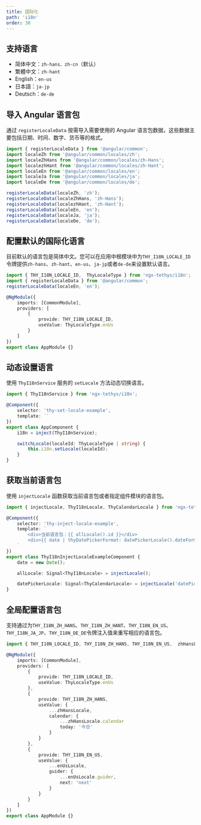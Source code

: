 ```yaml
---
title: 国际化
path: 'i18n'
order: 30
---
```




## 支持语言
- 简体中文：`zh-hans、zh-cn`（默认）
- 繁體中文：`zh-hant`
- English：`en-us`
- 日本語：`ja-jp`
- Deutsch：`de-de`



## 导入 Angular 语言包
通过 `registerLocaleData` 按需导入需要使用的 Angular 语言包数据，这些数据主要包括日期、时间、数字、货币等的格式。
```ts
import { registerLocaleData } from '@angular/common';
import localeZh from '@angular/common/locales/zh';
import localeZhHans from '@angular/common/locales/zh-Hans';
import localezhHant from '@angular/common/locales/zh-Hant';
import localeEn from '@angular/common/locales/en';
import localeJa from '@angular/common/locales/ja';
import localeDe from '@angular/common/locales/de';

registerLocaleData(localeZh, 'zh');
registerLocaleData(localeZhHans, 'zh-Hans');
registerLocaleData(localezhHant, 'zh-Hant');
registerLocaleData(localeEn, 'en');
registerLocaleData(localeJa, 'ja');
registerLocaleData(localeDe, 'de');
```



## 配置默认的国际化语言
目前默认的语言包是简体中文。您可以在应用中根模块中为`THY_I18N_LOCALE_ID`令牌提供`zh-hans`、`zh-hant`、`en-us`、`ja-jp`或者`de-de`来设置默认语言。
```ts
import { THY_I18N_LOCALE_ID,  ThyLocaleType } from 'ngx-tethys/i18n';
import { registerLocaleData } from '@angular/common';
registerLocaleData(localeEn, 'en');

@NgModule({
    imports: [CommonModule],
    providers: [
        {
            provide: THY_I18N_LOCALE_ID,
            useValue: ThyLocaleType.enUs
        }
    ]
})
export class AppModule {}
```



## 动态设置语言
使用 `ThyI18nService` 服务的 `setLocale` 方法动态切换语言。
```ts
import { ThyI18nService } from 'ngx-tethys/i18n';

@Component({
    selector: 'thy-set-locale-example',
    template: ``
})
export class AppComponent {
    i18n = inject(ThyI18nService);

    switchLocale(localeId: ThyLocaleType | string) {
        this.i18n.setLocale(localeId);
    }
}

```



## 获取当前语言包
使用 `injectLocale` 函数获取当前语言包或者指定组件模块的语言包。
```ts
import { injectLocale, ThyI18nLocale, ThyCalendarLocale } from 'ngx-tethys/i18n';

@Component({
    selector: 'thy-inject-locale-example',
    template: `
        <div>当前语言包：{{ allLocale().id }}</div>
        <div>{{ date | thyDatePickerFormat: datePickerLocale().dateFormat }}</div>
    `
})
export class ThyI18nInjectLocaleExampleComponent {
    date = new Date();

    allLocale: Signal<ThyI18nLocale> = injectLocale();

    datePickerLocale: Signal<ThyCalendarLocale> = injectLocale('datePicker');
}
```


## 全局配置语言包
支持通过为`THY_I18N_ZH_HANS`、`THY_I18N_ZH_HANT`、`THY_I18N_EN_US`、`THY_I18N_JA_JP`、`THY_I18N_DE_DE`令牌注入值来重写相应的语言包。
```ts
import { THY_I18N_LOCALE_ID, THY_I18N_ZH_HANS, THY_I18N_EN_US,  zhHansLocale, enUsLocale,  ThyLocaleType } from 'ngx-tethys/i18n';

@NgModule({
    imports: [CommonModule],
    providers: [
        {
            provide: THY_I18N_LOCALE_ID,
            useValue: ThyLocaleType.enUs
        },
        {
            provide: THY_I18N_ZH_HANS,
            useValue: {
                ...zhHansLocale,
                calendar: {
                    ...zhHansLocale.calendar
                    today: '今日'
                }
            }
        },
        {
            provide: THY_I18N_EN_US,
            useValue: {
                ...enUsLocale,
                guider: {
                    ...enUsLocale.guider,
                    next: 'next'
                }
            }
        }
    ]
})
export class AppModule {}
```



